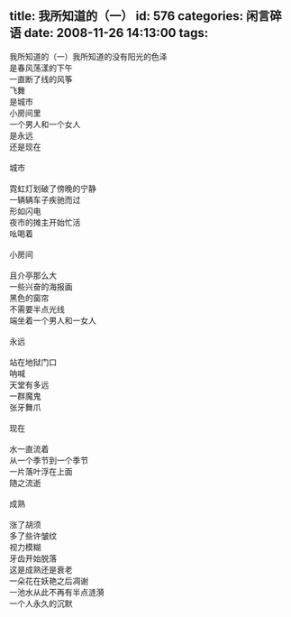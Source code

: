 title: 我所知道的（一）
id: 576
categories: 闲言碎语
date: 2008-11-26 14:13:00
tags:
---

我所知道的（一）我所知道的没有阳光的色泽
</br>是春风荡漾的下午
</br>一直断了线的风筝
</br>飞舞
</br>是城市
</br>小房间里
</br>一个男人和一个女人
</br>是永远
</br>还是现在
</br>
</br>城市
</br>
</br>霓虹灯划破了傍晚的宁静
</br>一辆辆车子疾驰而过
</br>形如闪电
</br>夜市的摊主开始忙活
</br>吆喝着
</br>
</br>小房间
</br>
</br>且介亭那么大
</br>一些兴奋的海报画
</br>黑色的窗帘
</br>不需要半点光线
</br>端坐着一个男人和一女人
</br>
</br>永远
</br>
</br>站在地狱门口
</br>呐喊
</br>天堂有多远
</br>一群魔鬼
</br>张牙舞爪
</br>
</br>现在
</br>
</br>水一直流着
</br>从一个季节到一个季节
</br>一片落叶浮在上面
</br>随之流逝
</br>
</br>成熟
</br>
</br>涨了胡须
</br>多了些许皱纹
</br>视力模糊
</br>牙齿开始脱落
</br>这是成熟还是衰老
</br>一朵花在妖艳之后凋谢
</br>一池水从此不再有半点涟漪
</br>一个人永久的沉默
